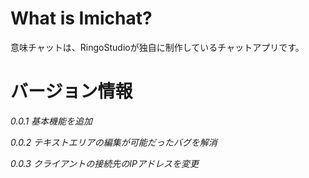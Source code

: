 # What is Imichat?
 意味チャットは、RingoStudioが独自に制作しているチャットアプリです。
# バージョン情報
 _0.0.1 基本機能を追加_
 
 _0.0.2 テキストエリアの編集が可能だったバグを解消_
 
 _0.0.3 クライアントの接続先のIPアドレスを変更_
